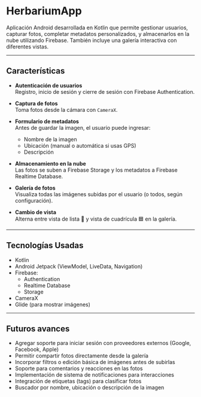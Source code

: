 # HerbariumApp

Aplicación Android desarrollada en Kotlin que permite gestionar usuarios, capturar fotos, completar metadatos personalizados, y almacenarlos en la nube utilizando Firebase. También incluye una galería interactiva con diferentes vistas.

---

## Características

- **Autenticación de usuarios**  
  Registro, inicio de sesión y cierre de sesión con Firebase Authentication.

- **Captura de fotos**  
  Toma fotos desde la cámara con `CameraX`.

- **Formulario de metadatos**  
  Antes de guardar la imagen, el usuario puede ingresar:
  - Nombre de la imagen
  - Ubicación (manual o automática si usas GPS)
  - Descripción

- **Almacenamiento en la nube**  
  Las fotos se suben a Firebase Storage y los metadatos a Firebase Realtime Database.

- **Galería de fotos**  
  Visualiza todas las imágenes subidas por el usuario (o todos, según configuración).

- **Cambio de vista**  
  Alterna entre vista de lista 📃 y vista de cuadrícula 🟦 en la galería.

---

## Tecnologías Usadas

- Kotlin
- Android Jetpack (ViewModel, LiveData, Navigation)
- Firebase:
  - Authentication
  - Realtime Database
  - Storage
- CameraX
- Glide (para mostrar imágenes)

---

## Futuros avances

- Agregar soporte para iniciar sesión con proveedores externos (Google, Facebook, Apple)
- Permitir compartir fotos directamente desde la galería
- Incorporar filtros o edición básica de imágenes antes de subirlas
- Soporte para comentarios y reacciones en las fotos
- Implementación de sistema de notificaciones para interacciones
- Integración de etiquetas (tags) para clasificar fotos
- Buscador por nombre, ubicación o descripción de la imagen

